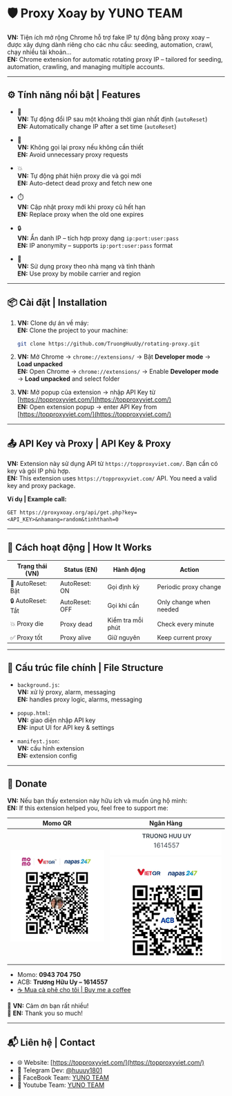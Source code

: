 # 🛡️ Proxy Xoay by YUNO TEAM

**VN:** Tiện ích mở rộng Chrome hỗ trợ fake IP tự động bằng proxy xoay – được xây dựng dành riêng cho các nhu cầu: seeding, automation, crawl, chạy nhiều tài khoản...  
**EN:** Chrome extension for automatic rotating proxy IP – tailored for seeding, automation, crawling, and managing multiple accounts.

---

## ⚙️ Tính năng nổi bật | Features

- 🔁  
  **VN:** Tự động đổi IP sau một khoảng thời gian nhất định (`autoReset`)  
  **EN:** Automatically change IP after a set time (`autoReset`)

- 🚫  
  **VN:** Không gọi lại proxy nếu không cần thiết  
  **EN:** Avoid unnecessary proxy requests

- 💥  
  **VN:** Tự động phát hiện proxy die và gọi mới  
  **EN:** Auto-detect dead proxy and fetch new one

- ⏱️  
  **VN:** Cập nhật proxy mới khi proxy cũ hết hạn  
  **EN:** Replace proxy when the old one expires

- 🔒  
  **VN:** Ẩn danh IP – tích hợp proxy dạng `ip:port:user:pass`  
  **EN:** IP anonymity – supports `ip:port:user:pass` format

- 🧠  
  **VN:** Sử dụng proxy theo nhà mạng và tỉnh thành  
  **EN:** Use proxy by mobile carrier and region

---

## 📦 Cài đặt | Installation

1. **VN:** Clone dự án về máy:  
   **EN:** Clone the project to your machine:

   ```bash
   git clone https://github.com/TruongHuuUy/rotating-proxy.git
   ```

2. **VN:** Mở Chrome → `chrome://extensions/` → Bật **Developer mode** → **Load unpacked**  
   **EN:** Open Chrome → `chrome://extensions/` → Enable **Developer mode** → **Load unpacked** and select folder

3. **VN:** Mở popup của extension → nhập API Key từ [https://topproxyviet.com/](https://topproxyviet.com/)  
   **EN:** Open extension popup → enter API Key from [https://topproxyviet.com/](https://topproxyviet.com/)

---

## 📤 API Key và Proxy | API Key & Proxy

**VN:** Extension này sử dụng API từ `https://topproxyviet.com/`. Bạn cần có key và gói IP phù hợp.  
**EN:** This extension uses `https://topproxyviet.com/` API. You need a valid key and proxy package.

**Ví dụ | Example call:**

```
GET https://proxyxoay.org/api/get.php?key=<API_KEY>&nhamang=random&tinhthanh=0
```

---

## 🧪 Cách hoạt động | How It Works

| Trạng thái (VN)   | Status (EN)    | Hành động         | Action                  |
| ----------------- | -------------- | ----------------- | ----------------------- |
| 🔄 AutoReset: Bật | AutoReset: ON  | Gọi định kỳ       | Periodic proxy change   |
| 🔒 AutoReset: Tắt | AutoReset: OFF | Gọi khi cần       | Only change when needed |
| 💥 Proxy die      | Proxy dead     | Kiểm tra mỗi phút | Check every minute      |
| ✅ Proxy tốt      | Proxy alive    | Giữ nguyên        | Keep current proxy      |

---

## 📜 Cấu trúc file chính | File Structure

- `background.js`:  
  **VN:** xử lý proxy, alarm, messaging  
  **EN:** handles proxy logic, alarms, messaging

- `popup.html`:  
  **VN:** giao diện nhập API key  
  **EN:** input UI for API key & settings

- `manifest.json`:  
  **VN:** cấu hình extension  
  **EN:** extension config

---

## 💖 Donate

**VN:** Nếu bạn thấy extension này hữu ích và muốn ủng hộ mình:  
**EN:** If this extension helped you, feel free to support me:

| Momo QR                      | Ngân Hàng                  |
| ---------------------------- | -------------------------- |
| ![Momo QR](assets/momo.jpeg) | ![ACB QR](assets/ACB.jpeg) |

- Momo: **0943 704 750**  
- ACB: **Trương Hữu Uy – 1614557**  
- [☕ Mua cà phê cho tôi | Buy me a coffee](https://buymeacoffee.com/huuuy)

🌟 **VN:** Cảm ơn bạn rất nhiều!  
🌟 **EN:** Thank you so much!

---

## 📬 Liên hệ | Contact

- 🌐 Website: [https://topproxyviet.com/](https://topproxyviet.com/)  
- 💬 Telegram Dev: [@huuuy1801](https://t.me/+oAuoVznXOhYwOGNl)  
- 💬 FaceBook Team: [YUNO TEAM](https://www.facebook.com/YUNO.Team)  
- 🎥 Youtube Team: [YUNO TEAM](https://www.youtube.com/@YUNO-Team)
